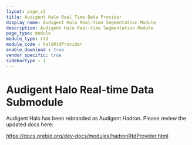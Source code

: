 ```yaml
---
layout: page_v2
title: Audigent Halo Real Time Data Provider
display_name: Audigent Halo Real-time Segmentation Module
description: Audigent Halo Real-time Segmentation Module
page_type: module
module_type: rtd
module_code : haloRtdProvider
enable_download : true
vendor_specific: true
sidebarType : 1
---
```


# Audigent Halo Real-time Data Submodule
Audigent Halo has been rebranded as Audigent Hadron.  Please review the updated
docs here: 

https://docs.prebid.org/dev-docs/modules/hadronRtdProvider.html